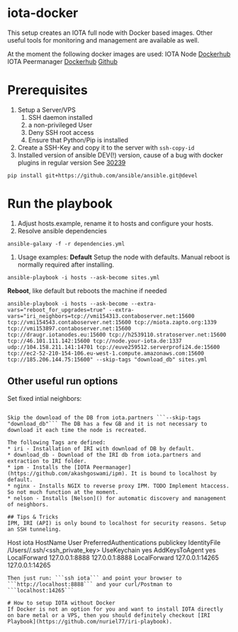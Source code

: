 # iota-docker
This setup creates an IOTA full node with Docker based images. Other useful tools for monitoring and management are available as well.

At the moment the following docker images are used:
IOTA Node [Dockerhub](https://hub.docker.com/r/bluedigits/iota-node/)
IOTA Peermanager [Dockerhub](https://hub.docker.com/r/ixidion/ipm/) [Github](https://github.com/akashgoswami/ipm)

# Prerequisites
1. Setup a Server/VPS
   1. SSH daemon installed
   1. a non-privileged User
   1. Deny SSH root access
   1. Ensure that Python/Pip is installed
1. Create a SSH-Key and copy it to the server with `ssh-copy-id`
1. Installed version of ansible DEV(!) version, cause of a bug with docker plugins in regular version See [30239](https://github.com/ansible/ansible/issues/30239)
```
pip install git+https://github.com/ansible/ansible.git@devel
```

# Run the playbook
1. Adjust hosts.example, rename it to hosts and configure your hosts.
1. Resolve ansible dependencies
```
ansible-galaxy -f -r dependencies.yml
```
1. Usage examples: **Default** Setup the node with defaults. Manual reboot is normally required after installing.
```
ansible-playbook -i hosts --ask-become sites.yml
```
**Reboot**, like default but reboots the machine if needed
```
ansible-playbook -i hosts --ask-become --extra-vars="reboot_for_upgrades=true" --extra-vars="iri_neighbors=tcp://vmi154313.contaboserver.net:15600 tcp://vmi154543.contaboserver.net:15600 tcp://miota.zapto.org:1339 tcp://vmi153897.contaboserver.net:15600 tcp://draugr.iotanodes.eu:15600 tcp://h2539110.stratoserver.net:15600 tcp://46.101.111.142:15600 tcp://node.your-iota.de:1337 udp://104.158.211.141:14701 tcp://euve259512.serverprofi24.de:15600 tcp://ec2-52-210-154-106.eu-west-1.compute.amazonaws.com:15600 tcp://185.206.144.75:15600" --skip-tags "download_db" sites.yml
```

## Other useful run options
Set fixed intial neighbors:
```--extra-vars="iri_neighbors=tcp://xyz.example:15600 udp://127.0.0.1:14600"

Skip the download of the DB from iota.partners ```--skip-tags "download_db"``` The DB has a few GB and it is not necessary to download it each time the node is recreated.

The following Tags are defined:
* iri - Installation of IRI with download of DB by default.
* download_db - Download of the IRI db from iota.partners and extraction to IRI folder.
* ipm - Installs the [IOTA Peermanager](https://github.com/akashgoswami/ipm). It is bound to localhost by default.
* nginx - Installs NGIX to reverse proxy IPM. TODO Implement htaccess. So not much function at the moment.
* nelson - Installs [Nelson]() for automatic discovery and management of neighbors.

## Tips & Tricks
IPM, IRI (API) is only bound to localhost for security reasons. Setup an SSH tunneling.
```
Host iota
        HostName <hostname>
        User <username>
        PreferredAuthentications publickey
        IdentityFile /Users/<localusername>/.ssh/<ssh_private_key>
        UseKeychain yes
        AddKeysToAgent yes
        LocalForward 127.0.0.1:8888 127.0.0.1:8888
        LocalForward 127.0.0.1:14265 127.0.0.1:14265
  ```
  Then just run: ```ssh iota``` and point your browser to ```http://localhost:8888``` and your curl/Postman to ```localhost:14265```

# How to setup IOTA without Docker
If Docker is not an option for you and want to install IOTA directly on bare metal or a VPS, then you should definitely checkout [IRI Playbook](https://github.com/nuriel77/iri-playbook).

